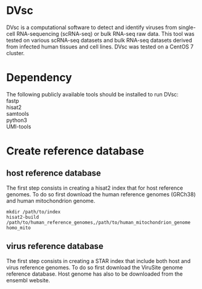 # DVsc
DVsc is a computational software to detect and identify viruses from single-cell RNA-sequencing (scRNA-seq) or bulk RNA-seq raw data. 
This tool was tested on various scRNA-seq datasets and bulk RNA-seq datasets derived from infected human tissues and cell lines. 
DVsc was tested on a CentOS 7 cluster. 
# Dependency
The following publicly available tools should be installed to run DVsc:    
fastp   
hisat2  
samtools  
python3  
UMI-tools  
# Create reference database
## host reference database
The first step consists in creating a hisat2 index that for host reference genomes. To do so first download the human reference genomes (GRCh38) and human mitochondrion genome.
```
mkdir /path/to/index
hisat2-build /path/to/human_reference_genomes,/path/to/human_mitochondrion_genome homo_mito
```
## virus reference database
The first step consists in creating a STAR index that include both host and virus reference genomes. To do so first download the ViruSite genome reference database. Host genome has also to be downloaded from the ensembl website. 
